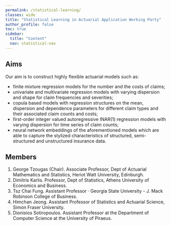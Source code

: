 ```yaml
---
permalink: /statistical-learning/
classes: wide
title: "Statistical Learning in Actuarial Application Working Party"
author_profile: false
toc: true
sidebar:
  title: "Content"
  nav: statistical-nav
---
```


## Aims
Our aim is to construct highly flexible actuarial models such as:
<ul>
<li> finite mixture regression models for the number and the costs of claims; </li>
<li> univariate and multivariate regression models with varying dispersion and shape for claim frequencies and severities; </li>
<li> copula based models with regression structures on the mean, dispersion and dependence parameters for different claim types and their associated claim counts and costs; </li>
<li> first-order integer valued autoregressive INAR(1) regression models with varying dispersion for time series of claim counts; </li>
<li> neural network embeddings of the aforementioned models which are able to capture the stylized characteristics of structured, semi-structured and unstructured insurance data. </li>
</ul>

## Members
1. George Tzougas (Chair). Associate Professor, Dept of Actuarial Mathematics and Statistics, Heriot Watt University, Edinburgh.
2. Dimitris Karlis. Professor, Dept of Statistics, Athens University of Economics and Business.
3. Tsz Chai Fung. Assistant Professor · Georgia State University - J. Mack Robinson College of Business.
4. Himchan Jeong. Assistant Professor of Statistics and Actuarial Science, Simon Fraser University.
5. Dionisios Sotiropoulos.  Assistant Professor at the Department of Computer Science at the University of Piraeus.

